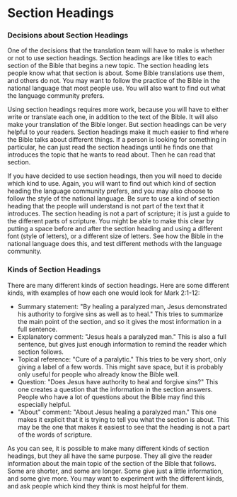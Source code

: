 # Section Headings #

### Decisions about Section Headings

One of the decisions that the translation team will have to make is whether or not to use section headings. Section headings are like titles to each section of the Bible that begins a new topic. The section heading lets people know what that section is about. Some Bible translations use them, and others do not. You may want to follow the practice of the Bible in the national language that most people use. You will also want to find out what the language community prefers.

Using section headings requires more work, because you will have to either write or translate each one, in addition to the text of the Bible. It will also make your translation of the Bible longer. But section headings can be very helpful to your readers. Section headings make it much easier to find where the Bible talks about different things. If a person is looking for something in particular, he can just read the section headings until he finds one that introduces the topic that he wants to read about. Then he can read that section.

If you have decided to use section headings, then you will need to decide which kind to use. Again, you will want to find out which kind of section heading the language community prefers, and you may also choose to follow the style of the national language.  Be sure to use a kind of section heading that the people will understand is not part of the text that it introduces. The section heading is not a part of scripture; it is just a guide to the different parts of scripture. You might be able to make this clear by putting a space before and after the section heading and using a different font (style of letters), or a different size of letters. See how the Bible in the national language does this, and test different methods with the language community.

### Kinds of Section Headings

There are many different kinds of section headings. Here are some different kinds, with examples of how each one would look for Mark 2:1-12:

* Summary statement: "By healing a paralyzed man, Jesus demonstrated his authority to forgive sins as well as to heal." This tries to summarize the main point of the section, and so it gives the most information in a full sentence.
* Explanatory comment: "Jesus heals a paralyzed man." This is also a full sentence, but gives just enough information to remind the reader which section follows.
* Topical reference: "Cure of a paralytic." This tries to be very short, only giving a label of a few words. This might save space, but it is probably only useful for people who already know the Bible well.
* Question: "Does Jesus have authority to heal and forgive sins?" This one creates a question that the information in the section answers. People who have a lot of questions about the Bible may find this especially helpful.
* "About" comment: "About Jesus healing a paralyzed man." This one makes it explicit that it is trying to tell you what the section is about. This may be the one that makes it easiest to see that the heading is not a part of the words of scripture.

As you can see, it is possible to make many different kinds of section headings, but they all have the same purpose. They all give the reader information about the main topic of the section of the Bible that follows. Some are shorter, and some are longer. Some give just a little information, and some give more. You may want to experiment with the different kinds, and ask people which kind they think is most helpful for them.